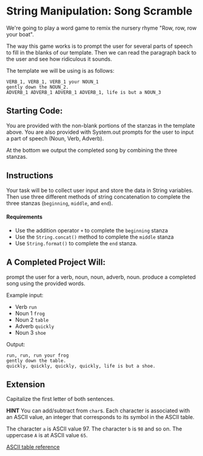 # String Manipulation: Song Scramble

We're going to play a word game to remix the nursery rhyme 
"Row, row, row your boat".

The way this game works is to prompt the user for several parts of
speech to fill in the blanks of our template. Then we can read the
paragraph back to the user and see how ridiculous it sounds.

The template we will be using is as follows:

```
VERB_1, VERB_1, VERB_1 your NOUN_1
gently down the NOUN_2.
ADVERB_1 ADVERB_1 ADVERB_1 ADVERB_1, life is but a NOUN_3
```

## Starting Code:

You are provided with the non-blank portions of the stanzas in the
template above.
You are also provided with System.out prompts for the user to input
a part of speech (Noun, Verb, Adverb).

At the bottom we output the completed song by combining the three stanzas.

## Instructions

Your task will be to collect user input and store the data in String
variables. Then use three different methods of string concatenation
to complete the three stanzas (`beginning`, `middle`, and `end`).

#### Requirements

- Use the addition operator `+` to complete the `beginning` stanza
- Use the `String.concat()` method to complete the `middle` stanza
- Use `String.format()` to complete the `end` stanza.

## A Completed Project Will:

prompt the user for a verb, noun, noun, adverb, noun.
produce a completed song using the provided words.

Example input:
- Verb `run`
- Noun 1 `frog`
- Noun 2 `table`
- Adverb `quickly`
- Noun 3 `shoe`

Output:

```
run, run, run your frog
gently down the table.
quickly, quickly, quickly, quickly, life is but a shoe.
```

## Extension

Capitalize the first letter of both sentences.

**HINT**
You can add/subtract from `char`s. Each character is associated with
an ASCII value, an integer that corresponds to its symbol in the ASCII
table.

The character `a` is ASCII value 97.
The character `b` is `98` and so on.
The uppercase `A` is at ASCII value `65`.

[ASCII table reference](https://www.asciitable.com/)